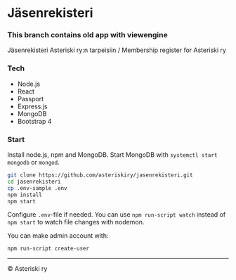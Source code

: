 # Jäsenrekisteri

### This branch contains old app with viewengine

Jäsenrekisteri Asteriski ry:n tarpeisiin / Membership register for Asteriski ry

### Tech
- Node.js
- React
- Passport
- Express.js
- MongoDB
- Bootstrap 4

### Start
Install node.js, npm and MongoDB. Start MongoDB with `systemctl start mongodb` or `mongod`.
```bash
git clone https://github.com/asteriskiry/jasenrekisteri.git
cd jasenrekisteri
cp .env-sample .env
npm install
npm start
```
Configure `.env`-file if needed. You can use `npm run-script watch` instead of `npm start` to watch file changes with nodemon.

You can make admin account with:
```bash
npm run-script create-user
```

---
© Asteriski ry
